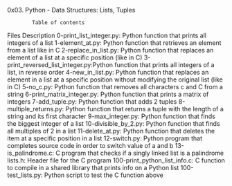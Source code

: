 0x03. Python - Data Structures: Lists, Tuples

			Table of contents

Files					Description
0-print_list_integer.py:	Python function that prints all integers of a list
1-element_at.py:		Python function that retrieves an element from a list like in C
2-replace_in_list.py:		Python function that replaces an element of a list at a specific position (like in C)
3-print_reversed_list_integer.py:Python function that prints all integers of a list, in reverse order
4-new_in_list.py:		Python function that replaces an element in a list at a specific position without modifying the original list (like in C)
5-no_c.py:			Python function that removes all characters c and C from a string
6-print_matrix_integer.py:	Python function that prints a matrix of integers
7-add_tuple.py:			Python function that adds 2 tuples
8-multiple_returns.py:		Python function that returns a tuple with the length of a string and its first character
9-max_integer.py:		Python function that finds the biggest integer of a list
10-divisible_by_2.py:		Python function that finds all multiples of 2 in a list
11-delete_at.py:		Python function that deletes the item at a specific position in a list
12-switch.py:			Python program that completes source code in order to switch value of a and b
13-is_palindrome.c:		C program that checks if a singly linked list is a palindrome
lists.h:			Header file for the C program
100-print_python_list_info.c:	C function to compile in a shared library that prints info on a Python list
100-test_lists.py:		Python script to test the C function above
